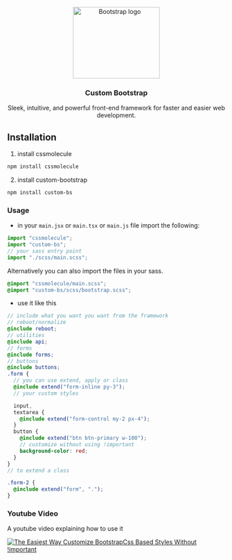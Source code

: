 <p align="center">
  <a href="https://getbootstrap.com/">
    <img src="https://getbootstrap.com/docs/5.2/assets/brand/bootstrap-logo-shadow.png" alt="Bootstrap logo" width="200" height="165">
  </a>
</p>

<h3 align="center">Custom Bootstrap</h3>

<p align="center">
Sleek, intuitive, and powerful front-end framework for faster and easier web development.
</p>

## Installation

1. install cssmolecule

```bash
npm install cssmolecule
```

2. install custom-bootstrap

```bash
npm install custom-bs
```

### Usage

- in your `main.jsx` or `main.tsx` or `main.js` file import the following:

```js
import "cssmolecule";
import "custom-bs";
// your sass entry point
import "./scss/main.scss";
```

Alternatively you can also import the files in your sass.

```scss
@import "cssmolecule/main.scss";
@import "custom-bs/scss/bootstrap.scss";
```

- use it like this

```scss
// include what you want you want from the framework
// reboot/normalize
@include reboot;
// utilities
@include api;
// forms
@include forms;
// buttons
@include buttons;
.form {
  // you can use extend, apply or class
  @include extend("form-inline py-3");
  // your custom styles

  input,
  textarea {
    @include extend("form-control my-2 px-4");
  }
  button {
    @include extend("btn btn-primary w-100");
    // customize without using !important
    background-color: red;
  }
}
// to extend a class

.form-2 {
  @include extend("form", ".");
}
```

### Youtube Video

A youtube video explaining how to use it

[![The Easiest Way Customize BootstrapCss Based Styles Without !important](http://i3.ytimg.com/vi/pBzzc7K9dZE/hqdefault.jpg)](https://youtu.be/pBzzc7K9dZE)
